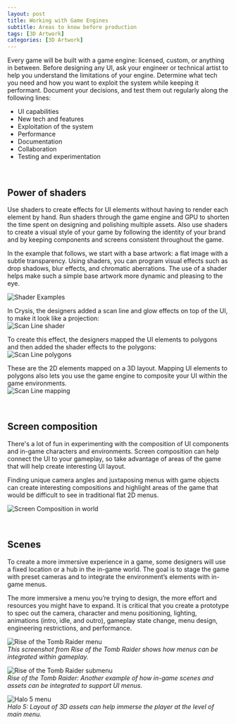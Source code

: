 ```yaml
---
layout: post
title: Working with Game Engines
subtitle: Areas to know before production
tags: [3D Artwork]
categories: [3D Artwork]
---
```


Every game will be built with a game engine: licensed, custom, or anything in between. Before designing any UI, ask your engineer or technical artist to help you understand the limitations of your engine. Determine what tech you need and how you want to exploit the system while keeping it performant. Document your decisions, and test them out regularly along the following lines:
- UI capabilities
- New tech and features
- Exploitation of the system
- Performance
- Documentation
- Collaboration
- Testing and experimentation

<br>

## Power of shaders
Use shaders to create effects for UI elements without having to render each element by hand. Run shaders through the game engine and GPU to shorten the time spent on designing and polishing multiple assets. Also use shaders to create a visual style of your game by following the identity of your brand and by keeping components and screens consistent throughout the game.

In the example that follows, we start with a base artwork: a flat image with a subtle transparency. Using shaders, you can program visual effects such as drop shadows, blur effects, and chromatic aberrations. The use of a shader helps make such a simple base artwork more dynamic and pleasing to the eye.

![Shader Examples](/privatebebo/img/Shader_Examples.jpg)  

In Crysis, the designers added a scan line and glow effects on top of the UI, to make it look like a projection:  
![Scan Line shader](/privatebebo/img/Shader_ScanLine.jpg)

To create this effect, the designers mapped the UI elements to polygons and then added the shader effects to the polygons:  
![Scan Line polygons](/privatebebo/img/Shader_ScanLine_poly.jpg)

These are the 2D elements mapped on a 3D layout. Mapping UI elements to polygons also lets you use the game engine to composite your UI within the game environments.  
![Scan Line mapping](/privatebebo/img/Shader_ScanLine_mapping.jpg)

<br>

## Screen composition
There's a lot of fun in experimenting with the composition of UI components and in-game characters and environments. Screen composition can help connect the UI to your gameplay, so take advantage of areas of the game that will help create interesting UI layout.

Finding unique camera angles and juxtaposing menus with game objects can create interesting compositions and highlight areas of the game that would be difficult to see in traditional flat 2D menus.

![Screen Composition in world](/privatebebo/img/Screen_Composition.gif)

<br>

## Scenes
To create a more immersive experience in a game, some designers will use a fixed location or a hub in the in-game world. The goal is to stage the game with preset cameras and to integrate the environment’s elements with in-game menus. 

The more immersive a menu you’re trying to design, the more effort and resources you might have to expand. It is critical that you create a prototype to spec out the camera, character and menu positioning, lighting, animations (intro, idle, and outro), gameplay state change, menu design, engineering restrictions, and performance.

![Rise of the Tomb Raider menu](/privatebebo/img/TombRaider_menu.jpg)  
_This screenshot from Rise of the Tomb Raider shows how menus can be integrated within gameplay._

![Rise of the Tomb Raider submenu](/privatebebo/img/TombRaider_submenu.jpg)  
_Rise of the Tomb Raider: Another example of how in-game scenes and assets can be integrated to support UI menus._

![Halo 5 menu](/privatebebo/img/Halo5_menu.jpg)  
_Halo 5: Layout of 3D assets can help immerse the player at the level of main menu._

<br>
